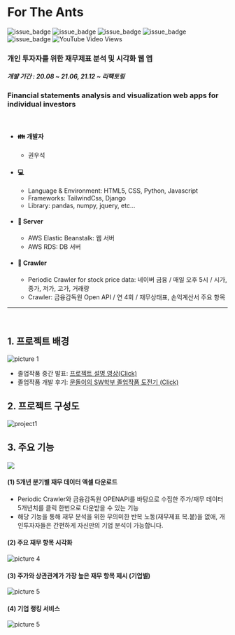 # For The Ants

![issue_badge](https://img.shields.io/badge/python-3.8-blue?style=flat)
![issue_badge](https://img.shields.io/badge/django-3.7.1-blue?style=flat)
![issue_badge](https://img.shields.io/badge/tailwindcss-6.14.11-blue?style=flat)
![issue_badge](https://img.shields.io/badge/pandas-1.2.3-blue?style=flat)
![issue_badge](https://img.shields.io/badge/numpy-1.20.1-blue?style=flat)
![YouTube Video Views](https://img.shields.io/youtube/views/PR4RI2n3VL8?style=social)
### 개인 투자자를 위한 재무제표 분석 및 시각화 웹 앱
##### 개발 기간 : 20.08 ~ 21.06, 21.12 ~ 리팩토링
### Financial statements analysis and visualization web apps for individual investors


</br>

* #### :family: 개발자
  * 권우석

* #### :computer:
  * Language & Environment: HTML5, CSS, Python, Javascript
  * Frameworks: TailwindCss, Django
  * Library: pandas, numpy, jquery, etc...

* #### :file_folder: Server
  * AWS Elastic Beanstalk: 웹 서버
  * AWS RDS: DB 서버

* #### :iphone: Crawler
  * Periodic Crawler for stock price data: 네이버 금융 / 매일 오후 5시 / 시가, 종가, 저가, 고가, 거래량 
  * Crawler: 금융감독원 Open API / 연 4회 / 재무상태표, 손익계산서 주요 항목

<hr/>

</br>

## 1. 프로젝트 배경

  
![picture 1](https://github.com/egg528/egg528.github.io/blob/master/imgs/picture%201.png?raw=true)
  
 - 졸업작품 중간 발표: [프로젝트 설명 영상(Click)](https://youtu.be/PR4RI2n3VL8?t=0s)  
 - 졸업작품 개발 후기: [문돌이의 SW학부 졸업작품 도전기 (Click)](https://blog.naver.com/rnjsdntjr26/222387156770)   
 

 
## 2. 프로젝트 구성도

  
![project1](https://github.com/egg528/egg528.github.io/blob/master/imgs/project1.png?raw=true)  


 ## 3. 주요 기능
####    
  
![](https://github.com/egg528/egg528.github.io/blob/master/gifs/project1.gif?raw=true)  

#### (1) 5개년 분기별 재무 데이터 엑셀 다운로드
- Periodic Crawler와 금융감독원 OPENAPI를 바탕으로 수집한 주가/재무 데이터 5개년치를 클릭 한번으로 다운받을 수 있는 기능
- 해당 기능을 통해 재무 분석을 위한 무의미한 반복 노동(재무제표 복.붙)을 없애, 개인투자자들은 간편하게 자신만의 기업 분석이 가능합니다.        


#### (2) 주요 재무 항목 시각화  

![picture 4](https://github.com/egg528/egg528.github.io/blob/master/imgs/picture%204.png?raw=true)    


#### (3) 주가와 상관관계가 가장 높은 재무 항목 제시 (기업별)
  
![picture 5](https://github.com/egg528/egg528.github.io/blob/master/imgs/picture%205.png?raw=true)  
  
#### (4) 기업 랭킹 서비스

![picture 5](https://github.com/egg528/egg528.github.io/blob/master/imgs/picture%206.png?raw=true)  